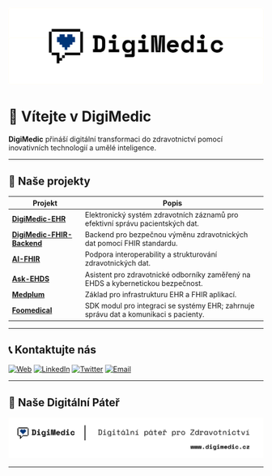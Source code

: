 # ![Logo DigiMedic](https://github.com/DigiMedic/.github/blob/17c96cb2890ab291cd6bbce46e3459122018ce8e/logo%20lone%20backgroubnd.png)

# 👋 Vítejte v DigiMedic

**DigiMedic** přináší digitální transformaci do zdravotnictví pomocí inovativních technologií a umělé inteligence.

---

## 🚀 Naše projekty

| Projekt | Popis |
|---------|-------|
| **[DigiMedic-EHR](https://github.com/DigiMedic/DigiMedic-EHR)** | Elektronický systém zdravotních záznamů pro efektivní správu pacientských dat. |
| **[DigiMedic-FHIR-Backend](https://github.com/DigiMedic/DigiMedic-FHIR-Backend)** | Backend pro bezpečnou výměnu zdravotnických dat pomocí FHIR standardu. |
| **[AI-FHIR](https://github.com/DigiMedic/AI-FHIR)** | Podpora interoperability a strukturování zdravotnických dat. |
| **[Ask-EHDS](https://github.com/DigiMedic/Ask-EHDS)** | Asistent pro zdravotnické odborníky zaměřený na EHDS a kybernetickou bezpečnost. |
| **[Medplum](https://github.com/DigiMedic/medplum)** | Základ pro infrastrukturu EHR a FHIR aplikací. |
| **[Foomedical](https://github.com/DigiMedic/foomedical)** | SDK modul pro integraci se systémy EHR; zahrnuje správu dat a komunikaci s pacienty. |

---

## 📞 Kontaktujte nás

[![Web](https://img.shields.io/badge/Web-digimedic.cz-blue)](https://www.digimedic.cz)
[![LinkedIn](https://img.shields.io/badge/LinkedIn-DigiMedic-blue)](https://www.linkedin.com/company/digimedi-cz/)
[![Twitter](https://img.shields.io/badge/Twitter-@digimedic-blue)](https://twitter.com/digimedic)
[![Email](https://img.shields.io/badge/Email-info@digimedic.cz-blue)](mailto:info@digimedic.cz)

---

## 🏥 Naše Digitální Páteř

![Digitální Páteř](https://github.com/DigiMedic/.github/blob/17c96cb2890ab291cd6bbce46e3459122018ce8e/digitalni%20pater.png)

---

